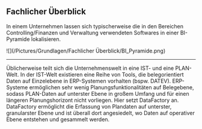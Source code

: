 ## Fachlicher Überblick

In einem Unternehmen lassen sich typischerweise die in den Bereichen Controlling/Finanzen und Verwaltung verwendeten Softwares in einer BI-Pyramide lokalisieren.



![](/Pictures/Grundlagen/Fachlicher Überblick/BI_Pyramide.png)

---

Üblicherweise teilt sich die Unternehmenswelt in eine IST- und eine PLAN-Welt. In der IST-Welt existieren eine Reihe von Tools, die belegorientiert Daten auf Einzelebene in ERP-Systemen vorhalten \(bspw. DATEV\). ERP-Systeme ermöglichen sehr wenig Planungsfunktionalitäten auf Belegebene, sodass PLAN-Daten auf unterster Ebene in großem Umfang und für einen längeren Planungshorizont nicht vorliegen. Hier setzt DataFactory an. DataFactory ermöglicht die Erfassung von Plandaten auf unterster, granularster Ebene und ist überall dort angesiedelt, wo Daten auf operativer Ebene entstehen und gesammelt werden.

## 



